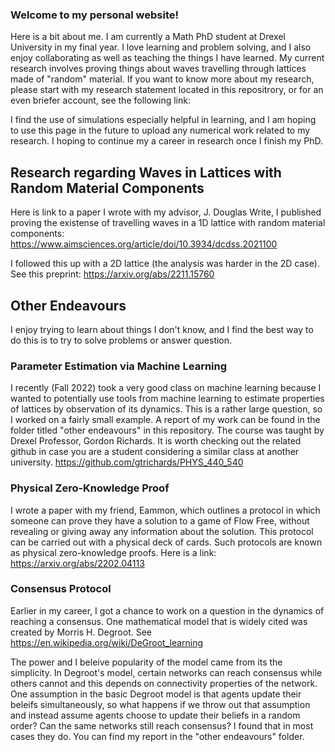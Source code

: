 ### Welcome to my personal website! 

Here is a bit about me. I am currently a Math PhD student at Drexel University in my final year. I love learning and problem solving, and I also enjoy collaborating as well as teaching the things I have learned. My current research involves proving things about waves travelling through lattices made of "random" material. If you want to know more about my research, please start with my research statement located in this repositrory, or for an even briefer account, see the following link: 


I find the use of simulations especially helpful in learning, and I am hoping to use this page in the future to upload any numerical work related to my research. I hoping to continue my a career in research once I finish my PhD. 

## Research regarding Waves in Lattices with Random Material Components 

Here is link to a paper I wrote with my advisor, J. Douglas Write, I published proving the existense of travelling waves in a 1D lattice with random material components: https://www.aimsciences.org/article/doi/10.3934/dcdss.2021100

I followed this up with a 2D lattice (the analysis was harder in the 2D case). See this preprint: https://arxiv.org/abs/2211.15760

## Other Endeavours 

I enjoy trying to learn about things I don't know, and I find the best way to do this is to try to solve problems or answer question. 

### Parameter Estimation via Machine Learning

I recently (Fall 2022) took a very good class on machine learning because I wanted to potentially use tools from machine learning to estimate properties of lattices by observation of its dynamics. This is a rather large question, so I worked on a fairly small example. A report of my work can be found in the folder titled "other endeavours" in this repository. The course was taught by Drexel Professor, Gordon Richards. It is worth checking out the related github in case you are a student considering a similar class at another university. https://github.com/gtrichards/PHYS_440_540

### Physical Zero-Knowledge Proof
I wrote a paper with my friend, Eammon, which outlines a protocol in which someone can prove they have a solution to a game of Flow Free, without revealing or giving away any information about the solution. This protocol can be carried out with a physical deck of cards. Such protocols are known as physical zero-knowledge proofs. Here is a link: https://arxiv.org/abs/2202.04113

### Consensus Protocol

Earlier in my career, I got a chance to work on a question in the dynamics of reaching a consensus. One mathematical model that is widely cited was created by Morris H. Degroot. See https://en.wikipedia.org/wiki/DeGroot_learning  

The power and I beleive popularity of the model came from its the simplicity. In Degroot's model, certain networks can reach consensus while others cannot and this depends on connectivity properties of the network. One assumption in the basic Degroot model is that agents update their beleifs simultaneously, so what happens if we throw out that assumption and instead assume agents choose to update their beliefs in a random order? Can the same networks still reach consensus? I found that in most cases they do. You can find my report in the "other endeavours" folder. 








<!--
**IntrepidPanther/IntrepidPanther** is a ✨ _special_ ✨ repository because its `README.md` (this file) appears on your GitHub profile.

Here are some ideas to get you started:

- 🔭 I’m currently working on ...
- 🌱 I’m currently learning ...
- 👯 I’m looking to collaborate on ...
- 🤔 I’m looking for help with ...
- 💬 Ask me about ...
- 📫 How to reach me: ...
- 😄 Pronouns: ...
- ⚡ Fun fact: ...
-->
